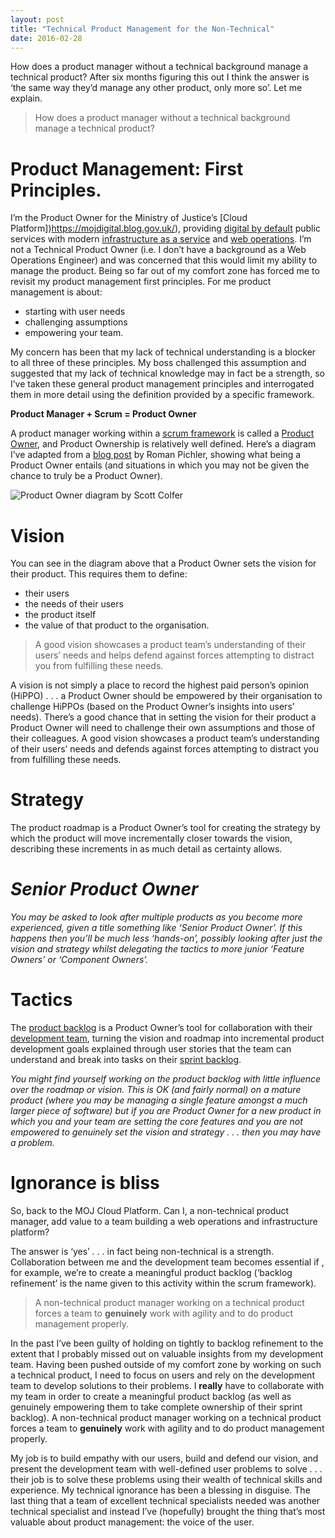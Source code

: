 ```yaml
---
layout: post
title: "Technical Product Management for the Non-Technical"
date: 2016-02-28
---
```


How does a product manager without a technical background manage a technical product? After six months figuring this out I think the answer is ‘the same way they’d manage any other product, only more so’. Let me explain.

> How does a product manager without a technical background manage a technical product?

# Product Management: First Principles.

I’m the Product Owner for the Ministry of Justice’s [Cloud Platform])https://mojdigital.blog.gov.uk/), providing [digital by default](https://www.gov.uk/service-manual/digital-by-default/) public services with modern [infrastructure as a service](https://en.wikipedia.org/wiki/Cloud_computing#Infrastructure_as_a_service_.28IaaS.29) and [web operations](https://en.wikipedia.org/wiki/Web_operations). I’m not a Technical Product Owner (i.e. I don’t have a background as a Web Operations Engineer) and was concerned that this would limit my ability to manage the product.
Being so far out of my comfort zone has forced me to revisit my product management first principles. For me product management is about:

- starting with user needs
- challenging assumptions
- empowering your team.

My concern has been that my lack of technical understanding is a blocker to all three of these principles. My boss challenged this assumption and suggested that my lack of technical knowledge may in fact be a strength, so I’ve taken these general product management principles and interrogated them in more detail using the definition provided by a specific framework.

**Product Manager + Scrum = Product Owner**

A product manager working within a [scrum framework](http://www.scrumguides.org/scrum-guide.html) is called a [Product Owner](http://www.scrumguides.org/scrum-guide.html#team-po), and Product Ownership is relatively well defined. Here’s a diagram I’ve adapted from a [blog post](http://www.romanpichler.com/blog/big-product-owner-small-product-owner/) by Roman Pichler, showing what being a Product Owner entails (and situations in which you may not be given the chance to truly be a Product Owner).

![Product Owner diagram by Scott Colfer](/_assets/blob/product-owner-diagram.jpg)

# Vision

You can see in the diagram above that a Product Owner sets the vision for their product. This requires them to define:

- their users
- the needs of their users
- the product itself
- the value of that product to the organisation.

> A good vision showcases a product  team’s understanding of their users’ needs and helps defend against forces attempting to distract you from fulfilling these needs.

A vision is not simply a place to record the highest paid person’s opinion (HiPPO) . . . a Product Owner should be empowered by their organisation to challenge HiPPOs (based on the Product Owner’s insights into users’ needs). There’s a good chance that in setting the vision for their product a Product Owner will need to challenge their own assumptions and those of their colleagues. A good vision showcases a product  team’s understanding of their users’ needs and defends against forces attempting to distract you from fulfilling these needs.

# Strategy

The product roadmap is a Product Owner’s tool for creating the strategy by which the product will move incrementally closer towards the vision, describing these increments in as much detail as certainty allows.

# *Senior Product Owner*

*You may be asked to look after multiple products as you become more experienced, given a title something like ‘Senior Product Owner’. If this happens then you’ll be much less ‘hands-on’, possibly looking after just the vision and strategy whilst delegating the tactics to more junior ‘Feature Owners’ or ‘Component Owners’.*

# Tactics

The [product backlog](http://www.scrumguides.org/scrum-guide.html#artifacts-productbacklog) is a Product Owner’s tool for collaboration with their [development team](http://www.scrumguides.org/scrum-guide.html#team-dev), turning the vision and roadmap into incremental product development goals explained through user stories that the team can understand and break into tasks on their [sprint backlog](http://www.scrumguides.org/scrum-guide.html#artifacts-sprintbacklog).

*You might find yourself working on the product backlog with little influence over the roadmap or vision. This is OK (and fairly normal) on a mature product (where you may be managing a single feature amongst a much larger piece of software) but if you are Product Owner for a new product in which you and your team are setting the core features and you are not empowered to genuinely set the vision and strategy . . . then you may have a problem.*

# Ignorance is bliss

So, back to the MOJ Cloud Platform. Can I, a non-technical product manager, add value to a team building a web operations and infrastructure platform?

The answer is ‘yes’ . . . in fact being non-technical is a strength. Collaboration between me and the development team becomes essential if , for example, we’re to create a meaningful product backlog (‘backlog refinement’ is the name given to this activity within the scrum framework).

> A non-technical product manager working on a technical product forces a team to __genuinely__ work with agility and to do product management properly.

In the past I’ve been guilty of holding on tightly to backlog refinement to the extent that I probably missed out on valuable insights from my development team. Having been pushed outside of my comfort zone by working on such a technical product, I need to focus on users and rely on the development team to develop solutions to their problems. I __really__ have to collaborate with my team in order to create a meaningful product backlog (as well as genuinely empowering them to take complete ownership of their sprint backlog). A non-technical product manager working on a technical product forces a team to __genuinely__ work with agility and to do product management properly.

My job is to build empathy with our users, build and defend our vision, and present the development team with well-defined user problems to solve . . . their job is to solve these problems using their wealth of technical skills and experience. My technical ignorance has been a blessing in disguise. The last thing that a team of excellent technical specialists needed was another technical specialist and instead I’ve (hopefully) brought the thing that’s most valuable about product management: the voice of the user.

